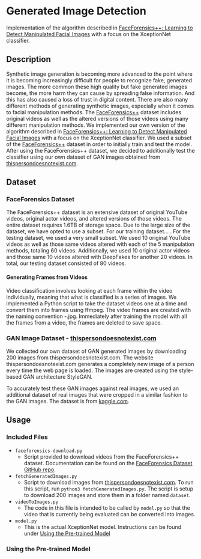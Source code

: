 # Generated Image Detection

Implementation of the algorithm described in [FaceForensics++: Learning to Detect Manipulated Facial Images](https://openaccess.thecvf.com/content_ICCV_2019/papers/Rossler_FaceForensics_Learning_to_Detect_Manipulated_Facial_Images_ICCV_2019_paper.pdf) with a focus on the XceptionNet classifier. 

## Description

Synthetic image generation is becoming more advanced to the point where it is becoming increasingly difficult for people to recognize fake, generated images. The more common these high quality but fake generated images become, the more harm they can cause by spreading false information. And this has also caused a loss of trust in digital content. There are also many different methods of generating synthetic images, especially when it comes to facial manipulation methods. The [FaceForensics++](https://openaccess.thecvf.com/content_ICCV_2019/papers/Rossler_FaceForensics_Learning_to_Detect_Manipulated_Facial_Images_ICCV_2019_paper.pdf) dataset includes original videos as well as the altered versions of those videos using many different manipulation methods. We implemented our own version of the algorithm described in [FaceForensics++: Learning to Detect Manipulated Facial Images](https://openaccess.thecvf.com/content_ICCV_2019/papers/Rossler_FaceForensics_Learning_to_Detect_Manipulated_Facial_Images_ICCV_2019_paper.pdf) with a focus on the XceptionNet classifier. We used a subset of the [FaceForensics++](https://openaccess.thecvf.com/content_ICCV_2019/papers/Rossler_FaceForensics_Learning_to_Detect_Manipulated_Facial_Images_ICCV_2019_paper.pdf) dataset in order to initially train and test the model. After using the FaceForensics++ dataset, we decided to additionally test the classifier using our own dataset of GAN images obtained from [thispersondoesnotexist.com](https://thispersondoesnotexist.com/).

## Dataset

### FaceForensics Dataset

The FaceForensics++ dataset is an extensive dataset of original YouTube videos, original actor videos, and altered versions of those videos. The entire dataset requires 1.6TB of storage space. Due to the large size of the dataset, we have opted to use a subset. For our training dataset... <to be filled in>. For the testing dataset, we used a very small subset. We used 10 original YouTube videos as well as those same videos altered with each of the 5 manipulation methods, totaling 60 videos. Additionally, we used 10 original actor videos and those same 10 videos altered with DeepFakes for another 20 videos. In total, our testing dataset consisted of 80 videos.

#### Generating Frames from Videos

Video classification involves looking at each frame within the video individually, meaning that what is classified is a series of images. We implemented a Python script to take the dataset videos one at a time and convert them into frames using ffmpeg. The video frames are created with the naming convention <original video name>-<frame number>.jpg. Immediately after training the model with all the frames from a video, the frames are deleted to save space.

### GAN Image Dataset - [thispersondoesnotexist.com](https://thispersondoesnotexist.com/)

We collected our own dataset of GAN generated images by downloading 200 images from thispersondoesnotexist.com. The website thispersondoesnotexist.com generates a completely new image of a person every time the web page is loaded. The images are created using the style-based GAN architecture StyleGAN.

To accurately test these GAN images against real images, we used an additional dataset of real images that were cropped in a similar fashion to the GAN images. The dataset is from [kaggle.com](https://www.kaggle.com/ciplab/real-and-fake-face-detection).

## Usage

### Included Files

* `faceforensics-download.py`
  * Script provided to download videos from the FaceForensics++ dataset. Documentation can be found on the [FaceForensics Dataset GitHub repo](https://github.com/ondyari/FaceForensics/tree/master/dataset).
* `fetchGeneratedImages.py`
  * Script to download images from [thispersondoesnotexist.com](https://thispersondoesnotexist.com/). To run this script, run `python3 fetchGeneratedImages.py`. The script is setup to download 200 images and store them in a folder named `dataset`.
* `videoToImages.py`
  * The code in this file is intended to be called by `model.py` so that the video that is currently being evaluated can be converted into images.
* `model.py`
  * This is the actual XceptionNet model. Instructions can be found under [Using the Pre-trained Model](#using-the-pre-trained-model)

### Using the Pre-trained Model
